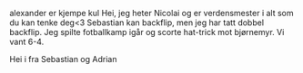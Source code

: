 alexander er kjempe kul
Hei, jeg heter Nicolai og er verdensmester i alt som du kan tenke deg<3
Sebastian kan backflip, men jeg har tatt dobbel backflip. Jeg spilte fotballkamp igår og scorte hat-trick mot bjørnemyr. Vi vant 6-4.

Hei i fra Sebastian og Adrian


